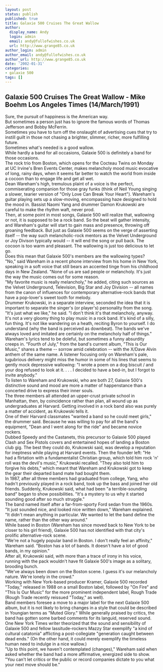 ```yaml
---
layout: post
status: publish
published: true
title: Galaxie 500 Cruises The Great Wallow
author:
  display_name: Andy
  login: admin
  email: andy@fullofwishes.co.uk
  url: http://www.grange85.co.uk
author_login: admin
author_email: andy@fullofwishes.co.uk
author_url: http://www.grange85.co.uk
date: '2002-01-31'
categories:
- galaxie 500
tags: []
---
```


##  Galaxie 500 Cruises The Great Wallow - Mike Boehm Los Angeles Times (14/March/1991)

<p>Sure, the pursuit of happiness is the American way.<br />But sometimes a person just has to ignore the famous words of Thomas Jefferson and Bobby McFerrin.<br />Sometimes you have to turn off the onslaught of advertising cues that try to instill guilt in those not chasing a brighter, slimmer, richer, more fulfilling future.<br />Sometimes what's needed is a good wallow.<br />While hardly a band for all occasions, Galaxie 500 is definitely a band for those occasions.<br />The rock trio from Boston, which opens for the Cocteau Twins on Monday at UC Irvine's Bren Events Center, makes melancholy mood music evocative of long, rainy days, when it seems far better to watch the world from inside a cocoon than to engage life and get all wet.<br />Dean Wareham's high, tremulous plaint of a voice is the perfect, commiserating companion for those gray funks (think of Neil Young singing a slower, tearier version of "Only Love Can Break Your Heart"). Wareham's guitar playing sets up a slow-moving, encompassing haze designed to hold the mood in. Bassist Naomi Yang and drummer Damon Krukowski are careful to make the rhythm waft, never prod.<br />Then, at some point in most songs, Galaxie 500 will realize that, wallowing or not, it is supposed to be a rock band. So the beat will gather intensity, and Wareham's guitar will start to gain mass and presence, throwing off groaning feedback. But just as Galaxie 500 seems on the verge of asserting itself -- the way such melancholic-rock mentors as the Velvet Underground or Joy Divison typically would -- it will end the song or pull back. The cocoon is too warm and pleasant. The wallowing is just too delicious to let go.<br />Does this mean that Galaxie 500's members are the wallowing types?<br />"No," said Wareham in a recent phone interview from his home in New York, speaking in a soft voice that still bears an accented tinge from his childhood days in New Zealand. "None of us are sad people or melancholy. It's just the way the music comes out for some reason.<br />"My favorite music is really melancholy," he added, citing such sources as the Velvet Underground, Television, Big Star and Joy Division -- all names from the canon of influences for contemporary alternative-rock bands that have a pop-lover's sweet tooth for melody.<br />Drummer Krukowski, in a separate interview, seconded the idea that it is important to separate the singer's (or player's) personality from the song.<br />"It's just what we like," he said. "I don't think it's that melancholy, anyway. It's not a very gloomy thing to play music in a rock band. It's kind of a silly, fun thing. It's not like wandering on a heath, reciting Byron to yourself. I do understand (why the band is perceived as downbeat). The bands we've always loved and imitated are certainly on the melancholy half of things."<br />Wareham's lyrics tend to be doleful, but sometimes a funny absurdity creeps in. "Fourth of July," from the band's current album, "This is Our Music," shares a theme -- sorrow amid celebration -- with the X/Dave Alvin anthem of the same name. A listener focusing only on Wareham's pale, lugubrious delivery might miss the humor in some of his lines that seems to gently mock depressive wallowing: "I wrote a poem on a dog biscuit / and your dog refused to look at it. . . . I decided to have a bed-in, but I forgot to invite anybody."<br />To listen to Wareham and Krukowski, who are both 27, Galaxie 500's distinctive sound and mood are more a matter of happenstance than a concerted drive to express their inner souls.<br />The three members all attended an upper-crust private school in Manhattan, then, by coincidence rather than plan, all wound up as undergraduates at Harvard. Getting involved in a rock band also was purely a matter of accident, as Krukowski tells it.<br />One of their Harvard classmates "wanted a band so he could meet girls," the drummer said. Because he was willing to pay for all the band's equipment, "Dean and I went along for the ride" and became novice rockers.<br />Dubbed Speedy and the Castanets, this precursor to Galaxie 500 played Clash and Sex Pistols covers and entertained hopes of landing a Boston club gig. The best they could do, Krukowski said, was develop a reputation for ineptness while playing at Harvard events. Then the founder left: "He had a flirtation with a fundamentalist Christian group, which told him rock 'n' roll was the devil's music," Krukowski recalled. "They also told him to forgive his debts," which meant that Wareham and Krukowski got to keep the gear their departed band mate had bought them.<br />In 1987, after all three members had graduated from college, Yang, who hadn't previously played in a rock band, took up the bass and joined her old friends. Suddenly, Krukowski said, what had been "a terrible-sounding band" began to show possibilities. "It's a mystery to us why it started sounding good after so much struggle."<br />The band named itself after a far-from-sporty Ford sedan from the 1960s.<br />"It just sounded nice, and looked nice written down," Wareham explained. "It didn't mean anything in particular. We wanted to let the band define the name, rather than the other way around."<br />While based in Boston (Wareham has since moved back to New York to be closer to his girl friend), Galaxie 500 has not identified with that city's prolific alternative-rock scene.<br />"We're not a hugely popular band in Boston. I don't really feel an affinity," Wareham said. "Boston has a lot of bands. It doesn't have a lot of good bands, in my opinion."<br />After all, Krukowski said, with more than a trace of irony in his voice, running with the pack wouldn't have fit Galaxie 500's image as a solitary, brooding bunch.<br />"We've always been down on the Boston scene. I guess it's our melancholy nature. We're lonely in the crowd."<br />Working with New York-based producer Kramer, Galaxie 500 recorded "Today," released in 1988 on a small Boston label, followed by "On Fire" and "This Is Our Music" for the more prominent independent label, Rough Trade (Rough Trade recently reissued "Today," as well).<br />Band members foresee a move to a major label for the next Galaxie 500 album, but it is not likely to bring changes in a style that could be described in Youngian terms as "Muted Glory." While generally praised by critics, the band has gotten some barbed comments for its languid, reserved sound. One New York Times writer theorized that the sound and sensibility of Galaxie 500 and fellow lassitude-rockers Mazzy Star exemplify "a kind of cultural catatonia" afflicting a post-collegiate "generation caught between dead ends." (On the other hand, it could merely exemplify the timeless human need to indulge in a nice wallow.)<br />"Up to this point, we haven't contemplated (changes)," Wareham said when asked whether the band had a more affirmative, energized side to show. "You can't let critics or the public or record companies dictate to you what your next move should be."</p>
